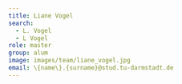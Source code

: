 ```yaml
---
title: Liane Vogel
search:
  - L. Vogel
  - L Vogel
role: master
group: alum
image: images/team/liane_vogel.jpg
email: \{name\}.{surname}@stud.tu-darmstadt.de
---
```

